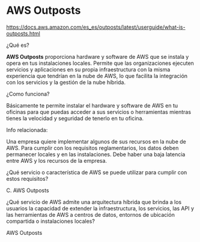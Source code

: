 # AWS Outposts

https://docs.aws.amazon.com/es_es/outposts/latest/userguide/what-is-outposts.html

¿Qué es?

**AWS Outposts** proporciona hardware y software de AWS que se instala y opera en tus instalaciones locales. Permite que las organizaciones ejecuten servicios y aplicaciones en su propia infraestructura con la misma experiencia que tendrían en la nube de AWS, lo que facilita la integración con los servicios y la gestión de la nube híbrida.

¿Como funciona?

Básicamente te permite instalar el hardware y software de AWS en tu oficinas para que puedas acceder a sus servicios o herramientas mientras tienes la velocidad y seguridad de tenerlo en tu oficina.

Info relacionada:

Una empresa quiere implementar algunos de sus recursos en la nube de AWS. Para cumplir con los requisitos reglamentarios, los datos deben permanecer locales y en las instalaciones. Debe haber una baja latencia entre AWS y los recursos de la empresa.

¿Qué servicio o característica de AWS se puede utilizar para cumplir con estos requisitos?

C. AWS Outposts

¿Qué servicio de AWS admite una arquitectura híbrida que brinda a los usuarios la capacidad de extender la infraestructura, los servicios, las API y las herramientas de AWS a centros de datos, entornos de ubicación compartida o instalaciones locales?

AWS Outposts